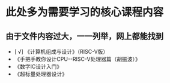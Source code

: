 # 此处多为需要学习的核心课程内容
## 由于文件内容过大，一一列举，网上都能找到
- [ √]  《计算机组成与设计》（RISC-V版）
- 《手把手教你设计CPU--RISC-V处理器篇（胡振波）》
- 《数字IC设计入门》
- 《超标量处理器设计》
